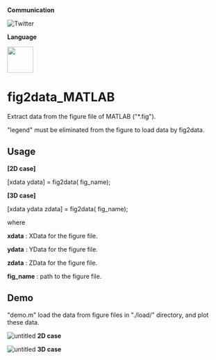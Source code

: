 **Communication**

<a style="text-decoration: none" href="https://twitter.com/hogelungfish" target="_blank">
    <img src="https://img.shields.io/badge/twitter-%40hogelungfish-1da1f2.svg" alt="Twitter">
</a>
<p>

**Language**
<p>
<img src="https://cdn.jsdelivr.net/gh/devicons/devicon/icons/matlab/matlab-original.svg" width="60"/>
<p>

# fig2data_MATLAB
Extract data from the figure file of MATLAB ("*.fig").

"legend" must be eliminated from the figure to load data by fig2data.

## Usage

__[2D case]__ 

[xdata ydata] = fig2data( fig_name);


__[3D case]__ 

[xdata ydata zdata] = fig2data( fig_name);

where


__xdata__ : XData for the figure file. 

__ydata__ : YData for the figure file. 

__zdata__ : ZData for the figure file. 

__fig_name__ : path to the figure file.  

## Demo

"demo.m" load the data from figure files in "./load/" directory, and plot these data.

![untitled](https://user-images.githubusercontent.com/114337358/194798592-4e7d8585-0541-4322-b8bd-443fe1df70e8.png)
__2D case__

![untitled](https://user-images.githubusercontent.com/114337358/194798625-8859ae01-3843-42e5-90cd-f3e3aaac9c2a.png)
__3D case__

